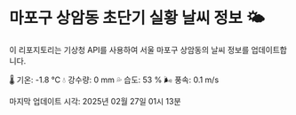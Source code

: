 
# 마포구 상암동 초단기 실황 날씨 정보 🌤️

이 리포지토리는 기상청 API를 사용하여 서울 마포구 상암동의 날씨 정보를 업데이트합니다. 

🌡️ 기온: -1.8 ℃
💧 강수량: 0 mm
💦 습도: 53 %
🌬️ 풍속: 0.1 m/s

마지막 업데이트 시각: 2025년 02월 27일 01시 13분    
